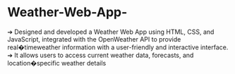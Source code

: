 # Weather-Web-App-
➔ Designed and developed a Weather Web App using HTML, CSS, and JavaScript, integrated with the OpenWeather API to provide real�timeweather information with a user-friendly and interactive interface.  ➔ It allows users to access current weather data, forecasts, and location�specific weather details

